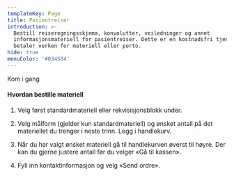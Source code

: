 ```yaml
---
templateKey: Page
title: Pasientreiser
introduction: >-
  Bestill reiseregningsskjema, konvolutter, veiledninger og annet
  informasjonsmateriell for pasientreiser. Dette er en kostnadsfri tjeneste, du
  betaler verken for materiell eller porto.
hide: true
menuColor: '#034584'
---
```

Kom i gang

#### Hvordan bestille materiell

1) Velg først standardmateriell eller rekvisisjonsblokk under.

2) Velg målform (gjelder kun standardmateriell) og ønsket antall på det materiellet du trenger i neste trinn. Legg i handlekurv.

3)  Når du har valgt ønsket materiell gå til handlekurven øverst til høyre. Der kan du gjerne justere antall før du velger «Gå til kassen».

4) Fyll inn kontaktinformasjon og velg «Send ordre».
